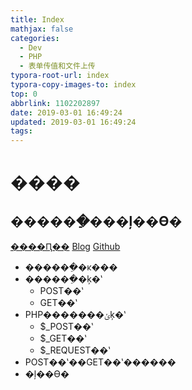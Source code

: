 ```yaml
---
title: Index
mathjax: false
categories:
  - Dev
  - PHP
  - 表单传值和文件上传
typora-root-url: index
typora-copy-images-to: index
top: 0
abbrlink: 1102202897
date: 2019-03-01 16:49:24
updated: 2019-03-01 16:49:24
tags:
---
```



# ���� 
 	
## ������ֵ���ļ��ϴ� 
[����Ԥ��](������ֵ���ļ��ϴ�.md)    [Blog](http://blog.kuma8866.top/posts/2418534610/)     [Github](https://github.com/KumaDocCenter/PHP/blob/master/doc/md/������ֵ���ļ��ϴ�/������ֵ���ļ��ϴ�.md)
 
* ������ֵ�ĸ���
* ������ֵ�ķ�ʽ
  * POST��ʽ
  * GET��ʽ
* PHP�������ݵķ�ʽ
  * $\_POST��ʽ
  * $_GET��ʽ
  * $_REQUEST��ʽ
* POST��ʽ��GET��ʽ������
* �ļ��ϴ�
 
